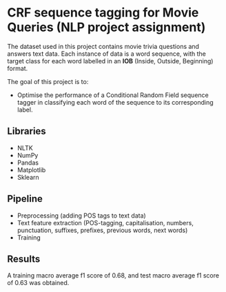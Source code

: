 
# CRF sequence tagging for Movie Queries (NLP project assignment)

The dataset used in this project contains movie trivia questions and answers text data.
Each instance of data is a word sequence, with the target class for each word labelled
in an **IOB** (Inside, Outside, Beginning) format.

The goal of this project is to:
- Optimise the performance of a Conditional Random Field sequence tagger in classifying each word of the sequence to its corresponding label.


## Libraries

- NLTK
- NumPy
- Pandas
- Matplotlib
- Sklearn


## Pipeline

- Preprocessing (adding POS tags to text data)
- Text feature extraction (POS-tagging, capitalisation, numbers, punctuation, suffixes, prefixes, previous words, next words)
- Training


## Results

A training macro average f1 score of 0.68, and test macro average f1 score of 0.63 was 
obtained.

